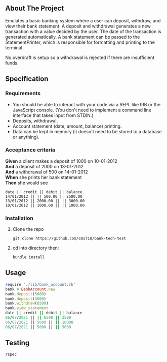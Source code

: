 ## About The Project

Emulates a basic banking system where a user can deposit, withdraw, and view their bank statement. A deposit and withdrawal generates a new transaction with a value decided by the user. The date of the transaction is generated automatically. A bank statement can be passed to the StatementPrinter, which is responsible for formatting and printing to the terminal.

No overdraft is setup so a withdrawal is rejected if there are insufficient funds.

## Specification

### Requirements

- You should be able to interact with your code via a REPL like IRB or the JavaScript console. (You don't need to implement a command line interface that takes input from STDIN.)
- Deposits, withdrawal.
- Account statement (date, amount, balance) printing.
- Data can be kept in memory (it doesn't need to be stored to a database or anything).

### Acceptance criteria

**Given** a client makes a deposit of 1000 on 10-01-2012  
**And** a deposit of 2000 on 13-01-2012  
**And** a withdrawal of 500 on 14-01-2012  
**When** she prints her bank statement  
**Then** she would see

```
date || credit || debit || balance
14/01/2012 || || 500.00 || 2500.00
13/01/2012 || 2000.00 || || 3000.00
10/01/2012 || 1000.00 || || 1000.00
```

### Installation

1. Clone the repo
   ```
   git clone https://github.com/cms718/bank-tech-test
   ```
2. cd into directory then:
   ```
   bundle install
   ```

## Usage

```rb
require './lib/bank_account.rb'
bank = BankAccount.new
bank.deposit(5000)
bank.deposit(5000)
bank.withdraw(6500)
bank.view_statement
date || credit || debit || balance
06/07/2021 || || 6500 || 3500
06/07/2021 || 5000 || || 10000
06/07/2021 || 5000 || || 5000
```

## Testing

```
rspec
```
